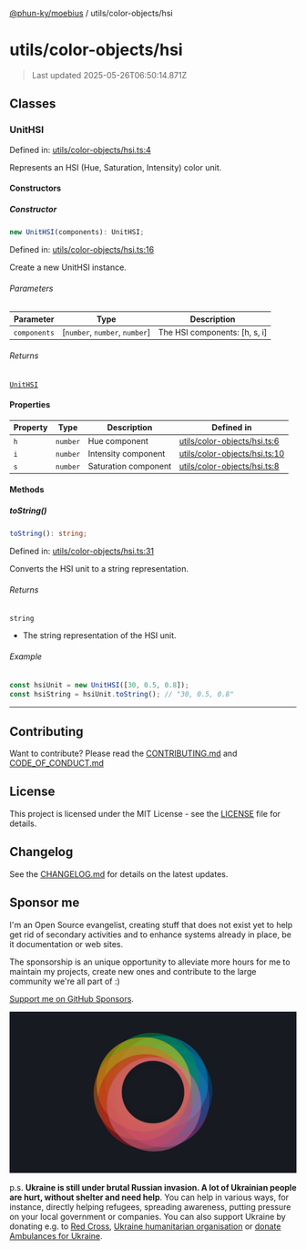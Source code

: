 [@phun-ky/moebius](../../README.md) / utils/color-objects/hsi

# utils/color-objects/hsi

> Last updated 2025-05-26T06:50:14.871Z

##

## Classes

### UnitHSI

Defined in: [utils/color-objects/hsi.ts:4](https://github.com/phun-ky/moebius/blob/main/src/utils/color-objects/hsi.ts#L4)

Represents an HSI (Hue, Saturation, Intensity) color unit.

#### Constructors

##### Constructor

```ts
new UnitHSI(components): UnitHSI;
```

Defined in: [utils/color-objects/hsi.ts:16](https://github.com/phun-ky/moebius/blob/main/src/utils/color-objects/hsi.ts#L16)

Create a new UnitHSI instance.

###### Parameters

| Parameter    | Type                            | Description                    |
| ------------ | ------------------------------- | ------------------------------ |
| `components` | \[`number`, `number`, `number`] | The HSI components: \[h, s, i] |

###### Returns

[`UnitHSI`](#unithsi)

#### Properties

| Property           | Type     | Description          | Defined in                                                                                                       |
| ------------------ | -------- | -------------------- | ---------------------------------------------------------------------------------------------------------------- |
| <a id="h"></a> `h` | `number` | Hue component        | [utils/color-objects/hsi.ts:6](https://github.com/phun-ky/moebius/blob/main/src/utils/color-objects/hsi.ts#L6)   |
| <a id="i"></a> `i` | `number` | Intensity component  | [utils/color-objects/hsi.ts:10](https://github.com/phun-ky/moebius/blob/main/src/utils/color-objects/hsi.ts#L10) |
| <a id="s"></a> `s` | `number` | Saturation component | [utils/color-objects/hsi.ts:8](https://github.com/phun-ky/moebius/blob/main/src/utils/color-objects/hsi.ts#L8)   |

#### Methods

##### toString()

```ts
toString(): string;
```

Defined in: [utils/color-objects/hsi.ts:31](https://github.com/phun-ky/moebius/blob/main/src/utils/color-objects/hsi.ts#L31)

Converts the HSI unit to a string representation.

###### Returns

`string`

- The string representation of the HSI unit.

###### Example

```ts
const hsiUnit = new UnitHSI([30, 0.5, 0.8]);
const hsiString = hsiUnit.toString(); // "30, 0.5, 0.8"
```

---

## Contributing

Want to contribute? Please read the [CONTRIBUTING.md](https://github.com/phun-ky/moebius/blob/main/CONTRIBUTING.md) and [CODE_OF_CONDUCT.md](https://github.com/phun-ky/moebius/blob/main/CODE_OF_CONDUCT.md)

## License

This project is licensed under the MIT License - see the [LICENSE](https://github.com/phun-ky/moebius/blob/main/LICENSE) file for details.

## Changelog

See the [CHANGELOG.md](https://github.com/phun-ky/moebius/blob/main/CHANGELOG.md) for details on the latest updates.

## Sponsor me

I'm an Open Source evangelist, creating stuff that does not exist yet to help get rid of secondary activities and to enhance systems already in place, be it documentation or web sites.

The sponsorship is an unique opportunity to alleviate more hours for me to maintain my projects, create new ones and contribute to the large community we're all part of :)

[Support me on GitHub Sponsors](https://github.com/sponsors/phun-ky).

![logo](https://github.com/phun-ky/moebius/blob/main/public/images/logo/logo-ring.png?raw=true)

p.s. **Ukraine is still under brutal Russian invasion. A lot of Ukrainian people are hurt, without shelter and need help**. You can help in various ways, for instance, directly helping refugees, spreading awareness, putting pressure on your local government or companies. You can also support Ukraine by donating e.g. to [Red Cross](https://www.icrc.org/en/donate/ukraine), [Ukraine humanitarian organisation](https://savelife.in.ua/en/donate-en/#donate-army-card-weekly) or [donate Ambulances for Ukraine](https://www.gofundme.com/f/help-to-save-the-lives-of-civilians-in-a-war-zone).
